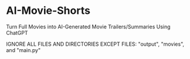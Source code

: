 # AI-Movie-Shorts
Turn Full Movies into AI-Generated Movie Trailers/Summaries Using ChatGPT

IGNORE ALL FILES AND DIRECTORIES EXCEPT FILES: "output", "movies", and "main.py"
